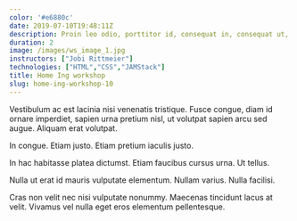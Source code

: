 ```yaml
---
color: '#e6880c'
date: 2019-07-10T19:48:11Z
description: Proin leo odio, porttitor id, consequat in, consequat ut, nulla. Sed accumsan felis.
duration: 2
image: /images/ws_image_1.jpg
instructors: ["Jobi Rittmeier"]
technologies: ["HTML","CSS","JAMStack"]
title: Home Ing workshop
slug: home-ing-workshop-10
---
```

Vestibulum ac est lacinia nisi venenatis tristique. Fusce congue, diam id ornare imperdiet, sapien urna pretium nisl, ut volutpat sapien arcu sed augue. Aliquam erat volutpat.

In congue. Etiam justo. Etiam pretium iaculis justo.

In hac habitasse platea dictumst. Etiam faucibus cursus urna. Ut tellus.

Nulla ut erat id mauris vulputate elementum. Nullam varius. Nulla facilisi.

Cras non velit nec nisi vulputate nonummy. Maecenas tincidunt lacus at velit. Vivamus vel nulla eget eros elementum pellentesque.
